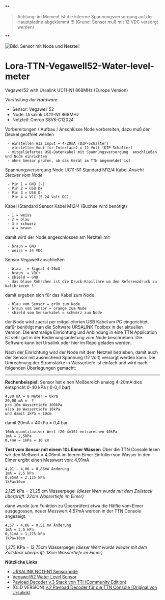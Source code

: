 
**

> Achtung: im Moment ist die interrne Spannungsversorgung auf der
> Hauptplatine abgeklemmt !!! (Grund: Sensor muß mit 12 VDC versorgt
> werden)

**

![Bild: Sensor mit Node und Netzteil](https://github.com/jensileinchen/Lora-TTN-Vegawell52-Water-level-meter/blob/master/PICTURE.jpg)

# Lora-TTN-Vegawell52-Water-level-meter
Vegawell52 with Ursalink UC11-N1 868MHz (Europe Version)

*Vorstellung der Hardware*

 - Sensor: Vegawell 52 
 - Node: Ursalink UC11-N1 868MHz 
 - Netzteil: Omron S8VK-C12024

Vorbereitungen / Aufbau / Anschlüsse
Node vorbereiten, dazu muß der Deckel geöffnet werden

 

     - einstellen AI2 input = 4-20mA (DIP-Schalter)
     - einstellen Vout für Interface2 = 12 Volt (DIP-Schalter)
     - mitgeliefertes USB-Datenkabel mit Spannungsversorgung  anschließen und Node einrichten
     - ohne Sensor prüfen, ob das Gerät im TTN angemeldet ist

Spannungsversorgung Node UC11-N1   Standard M12/4 Kabel
*Ansicht Stecker vom Node*

     - Pin 1 = GND (-) 
     - Pin 2 = USB D+ 
     - Pin 3 = USB D- 
     - Pin 4 = VCC (5-24 Volt DC)

Kabel (Standard Sensor Kabel M12/4 (Buchse wird benötigt)

     - 1 = weiss 
     - 2 = blau 
     - 3 = schwarz 
     - 4 = braun

damit wird der Node angeschlossen am Netzteil mit

     - braun = GND 
     - weiss = 24 VDC

Sensor Vegawell anschließen

     - blau   = Signal 4-20mA 
     - braun  = VDC+ 
     - shield = GND
     - das blaue Röhrchen ist die Druck-Kapillare um den Referenzdruck zu kalibrieren !

damit ergeben sich für das Kabel zum Node

     - blau vom Sensor = grün zum Node 
     - braun vom Sensor = orange zum Node 
     - shield vom Sensorkabel = schwarz zum Node

der Node wird zuerst per mitgelieferten USB Kabel am PC eingerichtet, dafür benötigt man die Software URSALINK Toolbox in der aktuellen Version. Die erstmalige Einrichtung und Anbindung in eine TTN Application ist sehr gut in der Bedienungsanleitung vom Node beschrieben. Die Software kann bei Ursalink oder hier im Repo geladen werden.

Nach der Einrichtung wird der Node mit dem Netzteil betrieben, damit auch der Sensor mit ausreichend Spannung (12 Volt) versorgt werden kann. Die Umrechnung der Stromstärke in Wassertiefe ist einfach und wird nach folgenden Überlegungen gemacht:

--------------

**Rechenbeispiel:**
Sensor hat einen Meßbereich analog 4-20mA
dies entspricht 0-40 kPa ( 0-0,4 bar)

    4,00 mA = 0 Meter = 0kPa
    20,00 mA =  ?    
    pro 10m Wassertiefe 100kPa
    also 1m Wassertiefe 10kPa
    und damit 1kPa = 10cm

damit 20mA = 40kPa = 0,4 bar 

    16mA quantitaviver Wert (20-4=16) entsprechen 40kPa
    1mA = 2,5kPa
    0,4mA = 1kPa = 10 cm

**Test vom Sensor mit einem 10L Eimer Wasser:**
Über die TTN Console lesen wir den Meßwert = 4,06mA  im leeren Eimer
Einfüllen von Wasser in den Eimer ergibt einen Messwert von: 4,91mA

    4,91 - 4,06 = 0,85mA Änderung
    1mA = 2,5 kPa
    0,85mA = 2,125 kPa
    1kPa=10cm

2,125 kPa = 21,25 cm Wasserpegel
*(dieser Wert wurde mit dem Zollstock überprüft: 22cm Wassertiefe im Eimer)*

dann wurde (um Funktion zu Überprüfen) etwa die Hälfte vom Eimer ausgegossen,
neuer Messwert 4,57mA werden in der TTN Console angezeigt.

    4,57 - 4,06 = 0,51 mA Änderung
    1mA = 2,5 kPa
    0,51mA = 1,275 kPa
    1kPa=10cm

1,275 KPa = 12,75cm Wasserpegel
*(dieser Wert wurde wieder mit dem Zollstock überprüft: 13cm Wassertiefe im Eimer)*


**Nützliche Links**

- [URSALINK NC11-N1       Sensornode](https://www.ursalink.com/en/n1-lorawan-sensor-node/)   
- [Vegawell52 Water Level       Sensor](https://www.vega.com/de-de/produkte/ger%C3%A4tesuche?serialnumber=37987318) 
- [Payload Decoder v.3 Stack von TTI (Community Edition)](https://github.com/dasdigidings/The_Things_Stack_v3-payload_functions/tree/main/ursalink-uc11-n1)
- (OLD VERSION)  [v.2 Payload Decoder für die TTN Console (Original von    Ursalink)](https://github.com/Ursalink-CN/ursalink-decoder)


